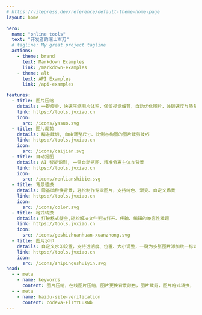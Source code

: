 ```yaml
---
# https://vitepress.dev/reference/default-theme-home-page
layout: home

hero:
  name: "online tools"
  text: "开发者的瑞士军刀"
  # tagline: My great project tagline
  actions:
    - theme: brand
      text: Markdown Examples
      link: /markdown-examples
    - theme: alt
      text: API Examples
      link: /api-examples

features:
  - title: 图片压缩
    details: 一键瘦身，快速压缩图片体积，保留视觉细节，自动优化图片，兼顾速度与质量
    link: https://tools.jvxiao.cn
    icon:
      src: /icons/yasuo.svg
  - title: 图片裁剪
    details: 精准裁切, 自由调整尺寸、比例与构图的图片裁剪技巧
    link: https://tools.jvxiao.cn
    icon:
      src: /icons/caijian.svg
  - title: 自动抠图
    details: AI 智能识别, 一键自动抠图，精准分离主体与背景
    link: https://tools.jvxiao.cn
    icon:
      src: /icons/renlianshibie.svg
  - title: 背景替换
    details: 零基础秒换背景，轻松制作专业图片，支持纯色、渐变、自定义场景
    link: https://tools.jvxiao.cn
    icon:
      src: /icons/color.svg
  - title: 格式转换
    details: 打破格式壁垒,轻松解决文件无法打开、传输、编辑的兼容性难题
    link: https://tools.jvxiao.cn
    icon:
      src: /icons/geshizhuanhuan-xuanzhong.svg
  - title: 图片水印
    details: 自定义水印设置，支持透明度、位置、大小调整，一键为多张图片添加统一标识，提升版权保护效率
    link: https://tools.jvxiao.cn
    icon:
      src: /icons/shipinqushuiyin.svg
head:
  - - meta
    - name: keywords
      content: 图片压缩，在线图片压缩，图片更换背景颜色，图片裁剪，图片格式转换， 图片水印
  - - meta
    - name: baidu-site-verification
      content: codeva-FlTYYLuXNb
---
```



